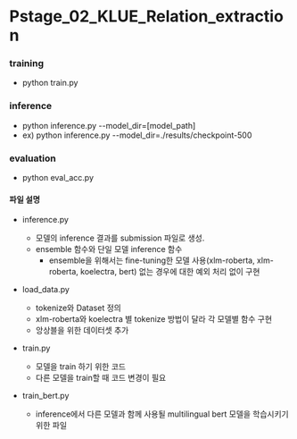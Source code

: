 # Pstage_02_KLUE_Relation_extraction

### training
* python train.py

### inference
* python inference.py --model_dir=[model_path]
* ex) python inference.py --model_dir=./results/checkpoint-500

### evaluation
* python eval_acc.py

#### 파일 설명
- inference.py
    - 모델의 inference 결과를 submission 파일로 생성.
    - ensemble 함수와 단일 모델 inference 함수
        + ensemble을 위해서는 fine-tuning한 모델 사용(xlm-roberta, xlm-roberta, koelectra, bert) 없는 경우에 대한 예외 처리 없이 구현
        
- load_data.py
    - tokenize와 Dataset 정의
    - xlm-roberta와 koelectra 별 tokenize 방법이 달라 각 모델별 함수 구현
    - 앙상블을 위한 데이터셋 추가
    
- train.py
    - 모델을 train 하기 위한 코드
    - 다른 모델을 train할 때 코드 변경이 필요
    
- train_bert.py
    - inference에서 다른 모델과 함께 사용될 multilingual bert 모델을 학습시키기 위한 파일
